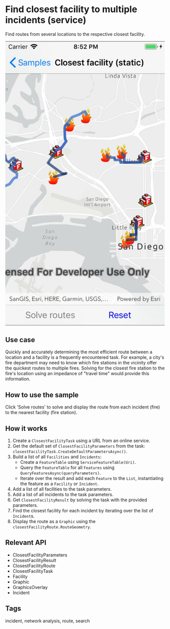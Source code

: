 # Find closest facility to multiple incidents (service)

Find routes from several locations to the respective closest facility.

![screenshot](ClosestFacilityStatic.jpg)

## Use case

Quickly and accurately determining the most efficient route between a location and a facility is a frequently encountered task. For example, a city's fire department may need to know which fire stations in the vicinity offer the quickest routes to multiple fires. Solving for the closest fire station to the fire's location using an impedance of "travel time" would provide this information.

## How to use the sample

Click 'Solve routes' to solve and display the route from each incident (fire) to the nearest facility (fire station).

## How it works

1. Create a `ClosestFacilityTask` using a URL from an online service.
2. Get the default set of `ClosestFacilityParameters` from the task: `closestFacilityTask.CreateDefaultParametersAsync()`.
3. Build a list of all `Facilities` and `Incidents`:
    * Create a `FeatureTable` using `ServiceFeatureTable(Uri)`.
    * Query the `FeatureTable` for all `Features` using `QueryFeaturesAsync(queryParameters)`.
    * Iterate over the result and add each `Feature` to the `List`, instantiating the feature as a `Facility` or `Incident`.
4. Add a list of all facilities to the task parameters.
5. Add a list of all incidents to the task parameters.
6. Get `ClosestFacilityResult` by solving the task with the provided parameters.
7. Find the closest facility for each incident by iterating over the list of `Incident`s.
8. Display the route as a `Graphic` using the `closestFacilityRoute.RouteGeometry`.

## Relevant API

* ClosestFacilityParameters
* ClosestFacilityResult
* ClosestFacilityRoute
* ClosestFacilityTask
* Facility
* Graphic
* GraphicsOverlay
* Incident

## Tags

incident, network analysis, route, search

